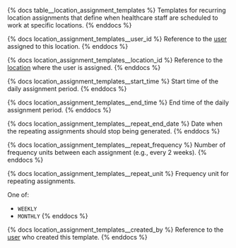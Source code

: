 {% docs table__location_assignment_templates %}
Templates for recurring location assignments that define when healthcare staff are scheduled to work at specific locations.
{% enddocs %}

{% docs location_assignment_templates__user_id %}
Reference to the [user](#!/source/source.tamanu.tamanu.users) assigned to this location.
{% enddocs %}

{% docs location_assignment_templates__location_id %}
Reference to the [location](#!/source/source.tamanu.tamanu.locations) where the user is assigned.
{% enddocs %}

{% docs location_assignment_templates__start_time %}
Start time of the daily assignment period.
{% enddocs %}

{% docs location_assignment_templates__end_time %}
End time of the daily assignment period.
{% enddocs %}

{% docs location_assignment_templates__repeat_end_date %}
Date when the repeating assignments should stop being generated.
{% enddocs %}

{% docs location_assignment_templates__repeat_frequency %}
Number of frequency units between each assignment (e.g., every 2 weeks).
{% enddocs %}

{% docs location_assignment_templates__repeat_unit %}
Frequency unit for repeating assignments.

One of:
- `WEEKLY`
- `MONTHLY`
{% enddocs %}

{% docs location_assignment_templates__created_by %}
Reference to the [user](#!/source/source.tamanu.tamanu.users) who created this template.
{% enddocs %}
